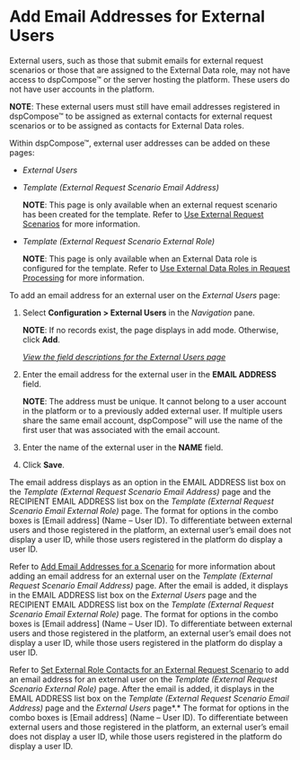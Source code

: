 # Add Email Addresses for External Users

External users, such as those that submit emails for external request
scenarios or those that are assigned to the External Data role, may not
have access to dspCompose™ or the server hosting the platform. These
users do not have user accounts in the platform.

**NOTE**: These external users must still have email addresses
registered in dspCompose™ to be assigned as external contacts for
external request scenarios or to be assigned as contacts for External
Data roles.

Within dspCompose™, external user addresses can be added on these pages:

  - *External Users*

  - *Template (External Request Scenario Email Address)*
    
    **NOTE**: This page is only available when an external request
    scenario has been created for the template. Refer to [Use External
    Request Scenarios](../Use_Cases/Use_External_Request_Scenarios.htm)
    for more information.

<!-- end list -->

  - *Template (External Request Scenario External Role)*
    
    **NOTE**: This page is only available when an External Data role is
    configured for the template. Refer to [Use External Data Roles in
    Request
    Processing](../Use_Cases/Use_External_Data_Roles_in_Request_Processing.htm)
    for more information.

To add an email address for an external user on the *External Users*
page:

1.  Select **Configuration \> External Users** in the *Navigation* pane.
    
    **NOTE**: If no records exist, the page displays in add mode.
    Otherwise, click **Add**.
    
    *[View the field descriptions for the External Users
    page](../Page_Desc/External_Users.htm)*

2.  Enter the email address for the external user in the **EMAIL
    ADDRESS** field.
    
    **NOTE**: The address must be unique. It cannot belong to a user
    account in the platform or to a previously added external user. If
    multiple users share the same email account, dspCompose™ will use
    the name of the first user that was associated with the email
    account.

3.  Enter the name of the external user in the **NAME** field.

4.  Click **Save**.

The email address displays as an option in the EMAIL ADDRESS list box on
the *Template (External Request Scenario Email Address)* page and the
RECIPIENT EMAIL ADDRESS list box on the *Template (External Request
Scenario Email External Role)* page. The format for options in the combo
boxes is \[Email address\] (Name – User ID). To differentiate between
external users and those registered in the platform, an external user’s
email does not display a user ID, while those users registered in the
platform do display a user ID.

Refer to [Add Email Addresses for a
Scenario](../Use_Cases/Add_Email_Addresses_for_a_Scenario.htm) for more
information about adding an email address for an external user on the
*Template (External Request Scenario Email Address)* page. After the
email is added, it displays in the EMAIL ADDRESS list box on the
*External Users* page and the RECIPIENT EMAIL ADDRESS list box on the
*Template (External Request Scenario Email External Role)* page. The
format for options in the combo boxes is \[Email address\] (Name – User
ID). To differentiate between external users and those registered in the
platform, an external user’s email does not display a user ID, while
those users registered in the platform do display a user ID.

Refer to [Set External Role Contacts for an External Request
Scenario](../Use_Cases/Set_External_Role_Contacts.htm) to add an email
address for an external user on the *Template (External Request Scenario
External Role)* page. After the email is added, it displays in the EMAIL
ADDRESS list box on the *Template (External Request Scenario Email
Address)* page and the *External Users* page*.* The format for options
in the combo boxes is \[Email address\] (Name – User ID). To
differentiate between external users and those registered in the
platform, an external user’s email does not display a user ID, while
those users registered in the platform do display a user ID.
